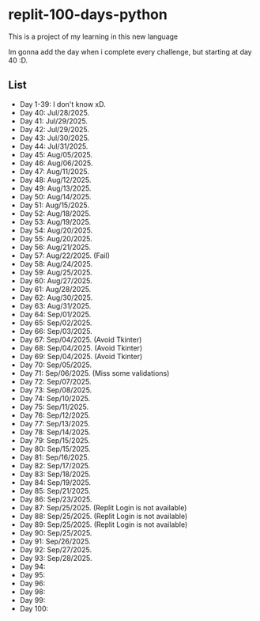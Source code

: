 # replit-100-days-python

This is a project of my learning in this new language

Im gonna add the day when i complete every challenge, but starting at day 40 :D.

## List
- Day 1-39: I don't know xD.
- Day 40: Jul/28/2025.
- Day 41: Jul/29/2025.
- Day 42: Jul/29/2025.
- Day 43: Jul/30/2025.
- Day 44: Jul/31/2025.
- Day 45: Aug/05/2025.
- Day 46: Aug/06/2025.
- Day 47: Aug/11/2025.
- Day 48: Aug/12/2025.
- Day 49: Aug/13/2025.
- Day 50: Aug/14/2025.
- Day 51: Aug/15/2025.
- Day 52: Aug/18/2025.
- Day 53: Aug/19/2025.
- Day 54: Aug/20/2025.
- Day 55: Aug/20/2025.
- Day 56: Aug/21/2025.
- Day 57: Aug/22/2025. (Fail)
- Day 58: Aug/24/2025.
- Day 59: Aug/25/2025.
- Day 60: Aug/27/2025.
- Day 61: Aug/28/2025.
- Day 62: Aug/30/2025.
- Day 63: Aug/31/2025.
- Day 64: Sep/01/2025.
- Day 65: Sep/02/2025.
- Day 66: Sep/03/2025.
- Day 67: Sep/04/2025. (Avoid Tkinter)
- Day 68: Sep/04/2025. (Avoid Tkinter)
- Day 69: Sep/04/2025. (Avoid Tkinter)
- Day 70: Sep/05/2025.
- Day 71: Sep/06/2025. (Miss some validations)
- Day 72: Sep/07/2025. 
- Day 73: Sep/08/2025.
- Day 74: Sep/10/2025.
- Day 75: Sep/11/2025.
- Day 76: Sep/12/2025.
- Day 77: Sep/13/2025.
- Day 78: Sep/14/2025. 
- Day 79: Sep/15/2025.
- Day 80: Sep/15/2025.
- Day 81: Sep/16/2025.
- Day 82: Sep/17/2025.
- Day 83: Sep/18/2025.
- Day 84: Sep/19/2025.
- Day 85: Sep/21/2025.
- Day 86: Sep/23/2025.
- Day 87: Sep/25/2025. (Replit Login is not available)
- Day 88: Sep/25/2025. (Replit Login is not available)
- Day 89: Sep/25/2025. (Replit Login is not available)
- Day 90: Sep/25/2025.
- Day 91: Sep/26/2025.
- Day 92: Sep/27/2025.
- Day 93: Sep/28/2025.
- Day 94:
- Day 95:
- Day 96:
- Day 98:
- Day 99:
- Day 100: